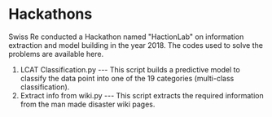 # Hackathons
  Swiss Re conducted a Hackathon named "HactionLab" on information extraction and model building in the year 2018. The codes used to solve the problems are available here.
  1. LCAT Classification.py    --- This script builds a predictive model to classify the data point into one of the 19 categories (multi-class classification).
  2. Extract info from wiki.py --- This script extracts the required information from the man made disaster wiki pages.
